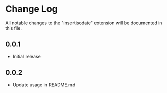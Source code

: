 # Change Log

All notable changes to the "insertisodate" extension will be documented in this file.

## 0.0.1

- Initial release

## 0.0.2

- Update usage in README.md
